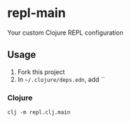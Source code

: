 # repl-main

Your custom Clojure REPL configuration

## Usage

1. Fork this project
2. In `~/.clojure/deps.edn`, add ``

### Clojure

`clj -m repl.clj.main`
